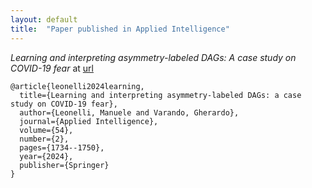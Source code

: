 ```yaml
---
layout: default
title:  "Paper published in Applied Intelligence"
---
```



*Learning and interpreting asymmetry-labeled DAGs: A case study on COVID-19 fear* at [url](https://link.springer.com/article/10.1007/s10489-024-05268-6)


```
@article{leonelli2024learning,
  title={Learning and interpreting asymmetry-labeled DAGs: a case study on COVID-19 fear},
  author={Leonelli, Manuele and Varando, Gherardo},
  journal={Applied Intelligence},
  volume={54},
  number={2},
  pages={1734--1750},
  year={2024},
  publisher={Springer}
}
```

